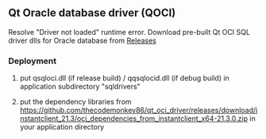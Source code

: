 ## Qt Oracle database driver (QOCI)
Resolve "Driver not loaded" runtime error. Download pre-built Qt OCI SQL driver dlls for Oracle database from [Releases](https://github.com/thecodemonkey86/qt_oci_driver/releases)


### Deployment

1. put qsqloci.dll (if release build) / qqsqlocid.dll (if debug build) in application subdirectory "sqldrivers"

2. put the dependency libraries from https://github.com/thecodemonkey86/qt_oci_driver/releases/download/instantclient_21.3/oci_dependencies_from_instantclient_x64-21.3.0.zip in your application directory
